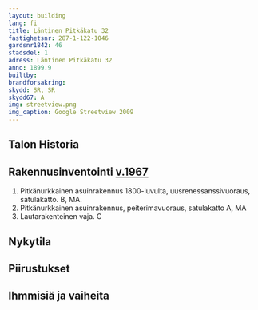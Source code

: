 ```yaml
---
layout: building
lang: fi
title: Läntinen Pitkäkatu 32
fastighetsnr: 287-1-122-1046
gardsnr1842: 46
stadsdel: 1
adress: Läntinen Pitkäkatu 32
anno: 1899.9
builtby:
brandforsakring:
skydd: SR, SR
skydd67: A
img: streetview.png
img_caption: Google Streetview 2009
---
```

## Talon Historia


## Rakennusinventointi <a href="/sources/keinanen_karki.pdf">v.1967</a>
1. Pitkänurkkainen asuinrakennus 1800-luvulta, uusrenessanssivuoraus, satulakatto. B, MA.
2. Pitkänurkkainen asuinrakennus, peiterimavuoraus, satulakatto A, MA
3. Lautarakenteinen vaja. C

## Nykytila


## Piirustukset


## Ihmmisiä ja vaiheita
